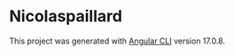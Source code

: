 # Nicolaspaillard

This project was generated with [Angular CLI](https://github.com/angular/angular-cli) version 17.0.8.
